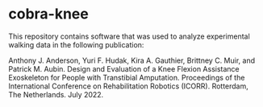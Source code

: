 # cobra-knee

This repository contains software that was used to analyze experimental walking data in the following publication:

Anthony J. Anderson, Yuri F. Hudak, Kira A. Gauthier, Brittney C. Muir, and Patrick M. Aubin. Design and Evaluation of a Knee Flexion Assistance Exoskeleton for People with Transtibial Amputation.
Proceedings of the International Conference on Rehabilitation Robotics (ICORR). Rotterdam, The Netherlands. July 2022.